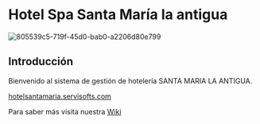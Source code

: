 # Hotel Spa Santa María la antigua

![805539c5-719f-45d0-bab0-a2206d80e799](https://user-images.githubusercontent.com/7370358/208594856-6df05a5e-2319-43fa-a4ab-35b312d0a84c.jpeg)


## Introducción

Bienvenido al sistema de gestión de hotelería SANTA MARIA LA ANTIGUA.

[hotelsantamaria.servisofts.com](https://hotelsantamaria.servisofts.com)

Para saber más visita nuestra [Wiki](https://github.com/servisofts/hotel_santa_maria/wiki)
